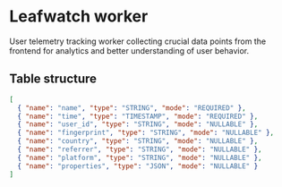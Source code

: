 # Leafwatch worker

User telemetry tracking worker collecting crucial data points from the frontend for analytics and better understanding of user behavior.

## Table structure

```json
[
  { "name": "name", "type": "STRING", "mode": "REQUIRED" },
  { "name": "time", "type": "TIMESTAMP", "mode": "REQUIRED" },
  { "name": "user_id", "type": "STRING", "mode": "NULLABLE" },
  { "name": "fingerprint", "type": "STRING", "mode": "NULLABLE" },
  { "name": "country", "type": "STRING", "mode": "NULLABLE" },
  { "name": "referrer", "type": "STRING", "mode": "NULLABLE" },
  { "name": "platform", "type": "STRING", "mode": "NULLABLE" },
  { "name": "properties", "type": "JSON", "mode": "NULLABLE" }
]
```
